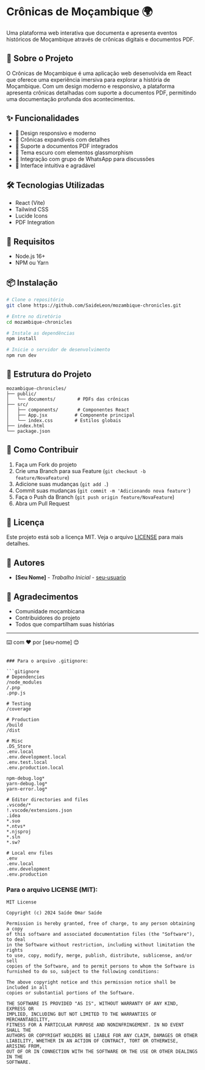 # Crônicas de Moçambique 🌍

Uma plataforma web interativa que documenta e apresenta eventos históricos de Moçambique através de crônicas digitais e documentos PDF.

## 🚀 Sobre o Projeto

O Crônicas de Moçambique é uma aplicação web desenvolvida em React que oferece uma experiência imersiva para explorar a história de Moçambique. Com um design moderno e responsivo, a plataforma apresenta crônicas detalhadas com suporte a documentos PDF, permitindo uma documentação profunda dos acontecimentos.

## ✨ Funcionalidades

- 📱 Design responsivo e moderno
- 📖 Crônicas expandíveis com detalhes
- 📄 Suporte a documentos PDF integrados
- 🌙 Tema escuro com elementos glassmorphism
- 💬 Integração com grupo de WhatsApp para discussões
- 🎨 Interface intuitiva e agradável

## 🛠️ Tecnologias Utilizadas

- React (Vite)
- Tailwind CSS
- Lucide Icons
- PDF Integration

## 🎯 Requisitos

- Node.js 16+
- NPM ou Yarn

## 📦 Instalação

```bash
# Clone o repositório
git clone https://github.com/SaideLeon/mozambique-chronicles.git

# Entre no diretório
cd mozambique-chronicles

# Instale as dependências
npm install

# Inicie o servidor de desenvolvimento
npm run dev
```

## 📂 Estrutura do Projeto

```
mozambique-chronicles/
├── public/
│   └── documents/        # PDFs das crônicas
├── src/
│   ├── components/       # Componentes React
│   ├── App.jsx          # Componente principal
│   └── index.css        # Estilos globais
├── index.html
└── package.json
```

## 🤝 Como Contribuir

1. Faça um Fork do projeto
2. Crie uma Branch para sua Feature (`git checkout -b feature/NovaFeature`)
3. Adicione suas mudanças (`git add .`)
4. Commit suas mudanças (`git commit -m 'Adicionando nova feature'`)
5. Faça o Push da Branch (`git push origin feature/NovaFeature`)
6. Abra um Pull Request

## 📝 Licença

Este projeto está sob a licença MIT. Veja o arquivo [LICENSE](LICENSE) para mais detalhes.

## 👥 Autores

* **[Seu Nome]** - *Trabalho Inicial* - [seu-usuario](https://github.com/seu-usuario)

## 🙏 Agradecimentos

* Comunidade moçambicana
* Contribuidores do projeto
* Todos que compartilham suas histórias

---
⌨️ com ❤️ por [seu-nome] 😊
```

### Para o arquivo .gitignore:

```gitignore
# Dependencies
/node_modules
/.pnp
.pnp.js

# Testing
/coverage

# Production
/build
/dist

# Misc
.DS_Store
.env.local
.env.development.local
.env.test.local
.env.production.local

npm-debug.log*
yarn-debug.log*
yarn-error.log*

# Editor directories and files
.vscode/*
!.vscode/extensions.json
.idea
*.suo
*.ntvs*
*.njsproj
*.sln
*.sw?

# Local env files
.env
.env.local
.env.development
.env.production
```

### Para o arquivo LICENSE (MIT):

```text
MIT License

Copyright (c) 2024 Saíde Omar Saíde

Permission is hereby granted, free of charge, to any person obtaining a copy
of this software and associated documentation files (the "Software"), to deal
in the Software without restriction, including without limitation the rights
to use, copy, modify, merge, publish, distribute, sublicense, and/or sell
copies of the Software, and to permit persons to whom the Software is
furnished to do so, subject to the following conditions:

The above copyright notice and this permission notice shall be included in all
copies or substantial portions of the Software.

THE SOFTWARE IS PROVIDED "AS IS", WITHOUT WARRANTY OF ANY KIND, EXPRESS OR
IMPLIED, INCLUDING BUT NOT LIMITED TO THE WARRANTIES OF MERCHANTABILITY,
FITNESS FOR A PARTICULAR PURPOSE AND NONINFRINGEMENT. IN NO EVENT SHALL THE
AUTHORS OR COPYRIGHT HOLDERS BE LIABLE FOR ANY CLAIM, DAMAGES OR OTHER
LIABILITY, WHETHER IN AN ACTION OF CONTRACT, TORT OR OTHERWISE, ARISING FROM,
OUT OF OR IN CONNECTION WITH THE SOFTWARE OR THE USE OR OTHER DEALINGS IN THE
SOFTWARE.
```

